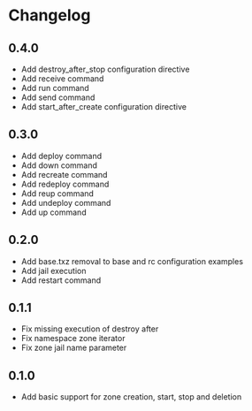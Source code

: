 # Changelog

## 0.4.0
- Add destroy_after_stop configuration directive
- Add receive command
- Add run command
- Add send command
- Add start_after_create configuration directive

## 0.3.0
- Add deploy command
- Add down command
- Add recreate command
- Add redeploy command
- Add reup command
- Add undeploy command
- Add up command

## 0.2.0
- Add base.txz removal to base and rc configuration examples
- Add jail execution
- Add restart command

## 0.1.1
- Fix missing execution of destroy after
- Fix namespace zone iterator
- Fix zone jail name parameter

## 0.1.0
- Add basic support for zone creation, start, stop and deletion
